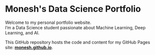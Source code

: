 # Monesh's Data Science Portfolio

Welcome to my personal portfolio website.  
I’m a Data Science student passionate about Machine Learning, Deep Learning, and AI.

This GitHub repository hosts the code and content for my GitHub Pages site: **[monesh.github.io](https://monesh.github.io)**.
